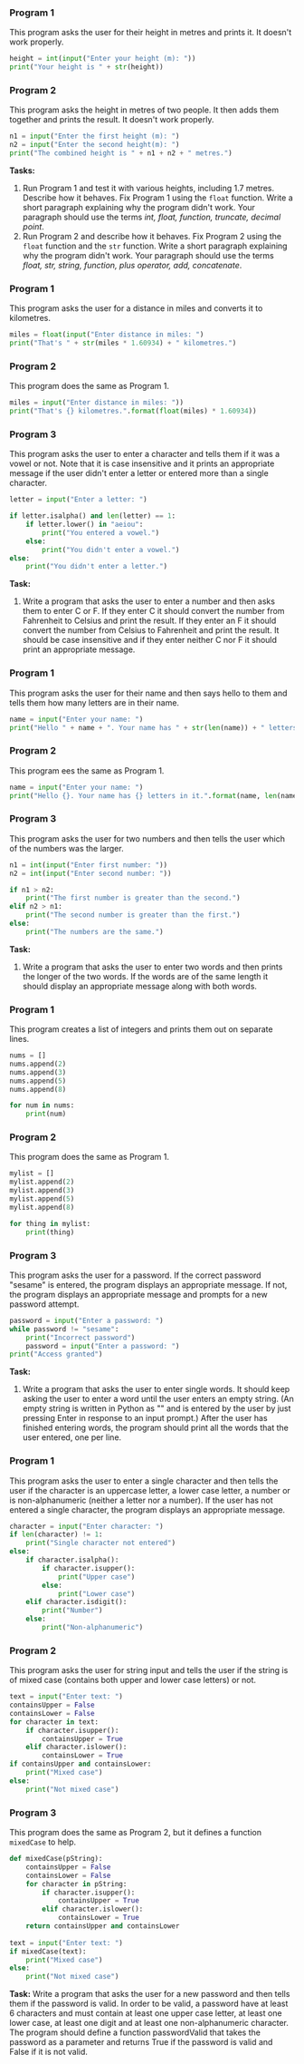 ### Program 1
This program asks the user for their height in metres and prints it. It doesn't work properly.
```Python
height = int(input("Enter your height (m): "))
print("Your height is " + str(height))
```
### Program 2
This program asks the height in metres of two people. It then adds them together and prints the result. It doesn't work properly.
```Python
n1 = input("Enter the first height (m): ")
n2 = input("Enter the second height(m): ")
print("The combined height is " + n1 + n2 + " metres.")
```
**Tasks:**
1. Run Program 1 and test it with various heights, including 1.7 metres. Describe how it behaves. Fix Program 1 using the ```float``` function. Write a short paragraph explaining why the program didn't work. Your paragraph should use the terms *int, float, function, truncate, decimal point*.
2. Run Program 2 and describe how it behaves. Fix Program 2 using the ```float``` function and the ```str``` function. Write a short paragraph explaining why the program didn't work. Your paragraph should use the terms *float, str, string, function, plus operator, add, concatenate*.

### Program 1
This program asks the user for a distance in miles and converts it to kilometres.
```Python
miles = float(input("Enter distance in miles: ")
print("That's " + str(miles * 1.60934) + " kilometres.")
```
### Program 2
This program does the same as Program 1.
```Python
miles = input("Enter distance in miles: "))
print("That's {} kilometres.".format(float(miles) * 1.60934))
```
### Program 3
This program asks the user to enter a character and tells them if it was a vowel or not. Note that it is case insensitive and it prints an appropriate message if the user didn't enter a letter or entered more than a single character.
```Python
letter = input("Enter a letter: ")

if letter.isalpha() and len(letter) == 1:
    if letter.lower() in "aeiou":
        print("You entered a vowel.")
    else:
        print("You didn't enter a vowel.")
else:
    print("You didn't enter a letter.")
```
**Task:**
1. Write a program that asks the user to enter a number and then asks them to enter C or F. If they enter C it should convert the number from Fahrenheit to Celsius and print the result. If they enter an F it should convert the number from Celsius to Fahrenheit and print the result. It should be case insensitive and if they enter neither C nor F it should print an appropriate message.

### Program 1
This program asks the user for their name and then says hello to them and tells them how many letters are in their name.
```Python
name = input("Enter your name: ")
print("Hello " + name + ". Your name has " + str(len(name)) + " letters in it.")
```
### Program 2
This program ees the same as Program 1.
```Python
name = input("Enter your name: ")
print("Hello {}. Your name has {} letters in it.".format(name, len(name)))
```
### Program 3
This program asks the user for two numbers and then tells the user which of the numbers was the larger.
```Python
n1 = int(input("Enter first number: "))
n2 = int(input("Enter second number: "))

if n1 > n2:
    print("The first number is greater than the second.")
elif n2 > n1:
    print("The second number is greater than the first.")
else:
    print("The numbers are the same.")
```
**Task:**
1. Write a program that asks the user to enter two words and then prints the longer of the two words. If the words are of the same length it should display an appropriate message along with both words.

### Program 1

This program creates a list of integers and prints them out on separate lines.
```Python
nums = []
nums.append(2)
nums.append(3)
nums.append(5)
nums.append(8)

for num in nums:
	print(num)
```
### Program 2
This program does the same as Program 1.

```Python
mylist = []
mylist.append(2)
mylist.append(3)
mylist.append(5)
mylist.append(8)

for thing in mylist:
	print(thing)
```
### Program 3
This program asks the user for a password. If the correct password "sesame" is entered, the program displays an appropriate message. If not, the program displays an appropriate message and prompts for a new password attempt. 
```Python
password = input("Enter a password: ")
while password != "sesame":
	print("Incorrect password")
	password = input("Enter a password: ")
print("Access granted")
```
**Task:**

1. Write a program that asks the user to enter single words. It should keep asking the user to enter a word until the user enters an empty string. (An empty string is written in Python as "" and is entered by the user by just pressing Enter in response to an input prompt.) After the user has finished entering words, the program should print all the words that the user entered, one per line.

### Program 1
This program asks the user to enter a single character and then tells the user if the character is an uppercase letter, a lower case letter, a number or is non-alphanumeric (neither a letter nor a number). If the user has not entered a single character, the program displays an appropriate message.
```Python
character = input("Enter character: ")
if len(character) != 1:
	print("Single character not entered")
else:
	if character.isalpha():
		if character.isupper():
			print("Upper case")
		else:
			print("Lower case")
	elif character.isdigit():
		print("Number")
	else:
		print("Non-alphanumeric")
```

### Program 2
This program asks the user for string input and tells the user if the string is of mixed case (contains both upper and lower case letters) or not. 
```Python
text = input("Enter text: ")
containsUpper = False
containsLower = False
for character in text:
	if character.isupper():
		containsUpper = True
	elif character.islower():
		containsLower = True
if containsUpper and containsLower:
	print("Mixed case")
else:
	print("Not mixed case")
```

### Program 3
This program does the same as Program 2, but it defines a function `mixedCase` to help.
```Python
def mixedCase(pString):
	containsUpper = False
	containsLower = False
	for character in pString:
		if character.isupper():
			containsUpper = True
		elif character.islower():
			containsLower = True
	return containsUpper and containsLower
	
text = input("Enter text: ")
if mixedCase(text):
	print("Mixed case")
else:
	print("Not mixed case")
```
**Task:**
Write a program that asks the user for a new password and then tells them if the password is valid. In order to be valid, a password have at least 6 characters and must contain at least one upper case letter, at least one lower case, at least one digit and at least one non-alphanumeric character. The program should define a function passwordValid that takes the password as a parameter and returns True if the password is valid and False if it is not valid.
<!--stackedit_data:
eyJoaXN0b3J5IjpbLTYwNDg3ODg4OSwtMTg2MTAxMTc1OSwtMT
kyMDAxMTYwMiwtNDE5ODQ0MzYyLDY5MDE0MzIwOSw2MTQyODkz
MjMsLTE1MTc1Njk2ODQsNzA3NzI2NTMyLC05NjU5NjI3NTgsLT
E3NTA1NDM5NzIsLTE0NTIzNzE1ODksLTIwOTczNDE2MTksMTQx
ODcxMTUzNSwxNDE4NzExNTM1XX0=
-->